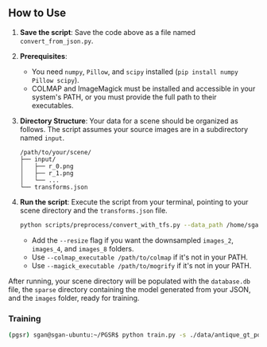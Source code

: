 ## How to Use

1.  **Save the script**: Save the code above as a file named `convert_from_json.py`.

2.  **Prerequisites**:

      * You need `numpy`, `Pillow`, and `scipy` installed (`pip install numpy Pillow scipy`).
      * COLMAP and ImageMagick must be installed and accessible in your system's PATH, or you must provide the full path to their executables.

3.  **Directory Structure**: Your data for a scene should be organized as follows. The script assumes your source images are in a subdirectory named `input`.

    ```
    /path/to/your/scene/
    ├── input/
    │   ├── r_0.png
    │   ├── r_1.png
    │   └── ...
    └── transforms.json
    ```

4.  **Run the script**: Execute the script from your terminal, pointing to your scene directory and the `transforms.json` file.

    ```bash
    python scripts/preprocess/convert_with_tfs.py --data_path /home/sgan/PGSR/data/antique_gt_pose_10/scene --transforms_json /home/sgan/PGSR/data/antique_gt_pose_10/scene/transforms.json --resize
    ```

      * Add the `--resize` flag if you want the downsampled `images_2`, `images_4`, and `images_8` folders.
      * Use `--colmap_executable /path/to/colmap` if it's not in your PATH.
      * Use `--magick_executable /path/to/mogrify` if it's not in your PATH.

After running, your scene directory will be populated with the `database.db` file, the `sparse` directory containing the model generated from your JSON, and the `images` folder, ready for training.


### Training
```bash
(pgsr) sgan@sgan-ubuntu:~/PGSR$ python train.py -s ./data/antique_gt_pose/scene_4 -m ./data/all_output/imgs_4_test --max_abs_split_points 0 --opacity_cull_threshold 0.05
```